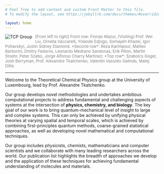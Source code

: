 ```yaml
---
# Feel free to add content and custom Front Matter to this file.
# To modify the layout, see https://jekyllrb.com/docs/themes/#overriding-theme-defaults

layout: home
---
```


<img src="Im/welcome.JPG"
alt="TCP Group"
style="float: left; margin-right: 10px;" />

<font size="2">
<span style="color:gray">
[From left to right] Front row: Florian Mazur, (Visiting) Prof. Wei Liu, Ornella Vaccarelli, Yolande Edjogo, Somayeh Khazei, Igor Poltavskyi, Justin Sidney Diamond.
*Second row*: Reza Karimpour, Matteo Barborini, Dmitry Fedorov, Leonardo Medrano Sandonas, Erik Pillon, Martin Stoehr, Peter Szabo, Jorge Alfonso Charry Martinez;
*Top row*: Szabolcs Goger, Josh Berryman, Prof. Alexandre Tkatchenko, Valentin Vassilev Galindo, Matej Ditte.
</span>
</font>

---

Welcome to the Theoretical Chemical Physics group at the University of Luxembourg, lead by Prof. Alexandre Tkatchenko. 

Our group develops novel methodologies and undertakes ambitious computational projects to address fundamental and challenging aspects of systems at the intersection of **physics, chemistry, and biology**. The key goal of our work is to bring quantum-mechanical level of insight to large and complex systems. This can only be achieved by unifying physical theories at varying spatial and temporal scales, which is achieved by combining first-principles quantum methods, coarse-grained statistical approaches, as well as developing novel mathematical and computational techniques. 

Our group includes physicists, chemists, mathematicians and computer scientists and we collaborate with many leading researchers across the world. Our publication list highlights the breadth of approaches we develop and the application of these techniques for achieving fundamental understanding of molecules and materials.
